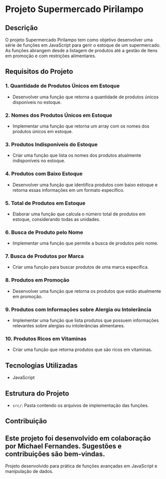 # Projeto Supermercado Pirilampo

## Descrição
O projeto Supermercado Pirilampo tem como objetivo desenvolver uma série de funções em JavaScript para gerir o estoque de um supermercado. As funções abrangem desde a listagem de produtos até a gestão de itens em promoção e com restrições alimentares.

## Requisitos do Projeto

### 1. Quantidade de Produtos Únicos em Estoque
- Desenvolver uma função que retorna a quantidade de produtos únicos disponíveis no estoque.

### 2. Nomes dos Produtos Únicos em Estoque
- Implementar uma função que retorna um array com os nomes dos produtos únicos em estoque.

### 3. Produtos Indisponíveis do Estoque
- Criar uma função que lista os nomes dos produtos atualmente indisponíveis no estoque.

### 4. Produtos com Baixo Estoque
- Desenvolver uma função que identifica produtos com baixo estoque e retorna essas informações em um formato específico.

### 5. Total de Produtos em Estoque
- Elaborar uma função que calcula o número total de produtos em estoque, considerando todas as unidades.

### 6. Busca de Produto pelo Nome
- Implementar uma função que permite a busca de produtos pelo nome.

### 7. Busca de Produtos por Marca
- Criar uma função para buscar produtos de uma marca específica.

### 8. Produtos em Promoção
- Desenvolver uma função que retorna os produtos que estão atualmente em promoção.

### 9. Produtos com Informações sobre Alergia ou Intolerância
- Implementar uma função que lista produtos que possuem informações relevantes sobre alergias ou intolerâncias alimentares.

### 10. Produtos Ricos em Vitaminas
- Criar uma função que retorna produtos que são ricos em vitaminas.

## Tecnologias Utilizadas
- JavaScript

## Estrutura do Projeto
- `src/`: Pasta contendo os arquivos de implementação das funções.

## Contribuição
Este projeto foi desenvolvido em colaboração por Michael Fernandes. Sugestões e contribuições são bem-vindas.
---------

Projeto desenvolvido para prática de funções avançadas em JavaScript e manipulação de dados.
